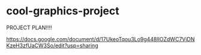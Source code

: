 # cool-graphics-project

PROJECT PLAN!!!!

https://docs.google.com/document/d/17UkeoTqou3Lo9g448lIOZdWC7VjDNKzeH3zfUaCW3So/edit?usp=sharing
